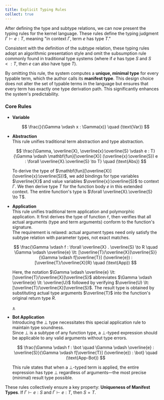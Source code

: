 ```yaml
---
title: Explicit Typing Rules
collect: true
---
```


After defining the type and subtype relations, we can now present the typing rules for the kernel language. These rules define the typing judgment $\Gamma \vdash e : T$, meaning "in context $\Gamma$, term $e$ has type $T$."

Consistent with the definition of the subtype relation, these typing rules adopt an algorithmic presentation style and omit the subsumption rule commonly found in traditional type systems (where if $e$ has type $S$ and $S \lt: T$, then $e$ can also have type $T$).

By omitting this rule, the system computes a **unique, minimal type** for every typable term, which the author calls its **manifest type**. This design choice does not alter the set of typable terms in the language but ensures that every term has exactly one type derivation path. This significantly enhances the system's predictability.

### Core Rules

- **Variable**

  $$
  \frac{}{\Gamma \vdash x : \Gamma(x)} \quad (\text{Var})
  $$

- **Abstraction**  
  This rule unifies traditional term abstraction and type abstraction.

  $$
  \frac{\Gamma, \overline{X}, \overline{x}:\overline{S} \vdash e : T}{\Gamma \vdash \mathbf{fun}[\overline{X}] (\overline{x}:\overline{S}) e : \forall \overline{X}.\overline{S} \to T} \quad (\text{Abs})
  $$

  To derive the type of $\mathbf{fun}[\overline{X}] (\overline{x}:\overline{S})$, we add bindings for type variables $\overline{X}$ and value variables $\overline{x}:\overline{S}$ to context $\Gamma$. We then derive type $T$ for the function body $e$ in this extended context. The entire function's type is $\forall \overline{X}.\overline{S} \to T$.

- **Application**  
  This rule unifies traditional term application and polymorphic application. It first derives the type of function `f`, then verifies that all actual arguments (type and term arguments) conform to the function's signature.  
  The requirement is relaxed: actual argument types need only satisfy the subtype relation with parameter types, not exact matches.

  $$
  \frac{\Gamma \vdash f : \forall \overline{X} . \overline{S} \to R \quad \Gamma \vdash \overline{e} \lt: [\overline{T}/\overline{X}]\overline{S}}{\Gamma \vdash f[\overline{T}] (\overline{e}) : [\overline{T}/\overline{X}]R} \quad (\text{App})
  $$

  Here, the notation $\Gamma \vdash \overline{e} \lt: [\overline{T}/\overline{X}]\overline{S}$ abbreviates $\Gamma \vdash \overline{e} \lt: \overline{U}$ followed by verifying $\overline{U} \lt: [\overline{T}/\overline{X}]\overline{S}$. The result type is obtained by substituting actual type arguments $\overline{T}$ into the function's original return type $R$.

  [+](/blog/lti/subst_code.md#:embed)

- **Bot Application**  
  Introducing the $\bot$ type necessitates this special application rule to maintain type soundness.  
  Since $\bot$ is a subtype of any function type, a $\bot$-typed expression should be applicable to any valid arguments without type errors.

  $$
  \frac{\Gamma \vdash f : \bot \quad \Gamma \vdash \overline{e} : \overline{S}}{\Gamma \vdash f[\overline{T}] (\overline{e}) : \bot} \quad (\text{App-Bot})
  $$

  This rule states that when a $\bot$-typed term is applied, the entire expression has type $\bot$ regardless of arguments—the most precise (minimal) result type possible.

These rules collectively ensure a key property: **Uniqueness of Manifest Types**. If $\Gamma \vdash e : S$ and $\Gamma \vdash e : T$, then $S=T$.
